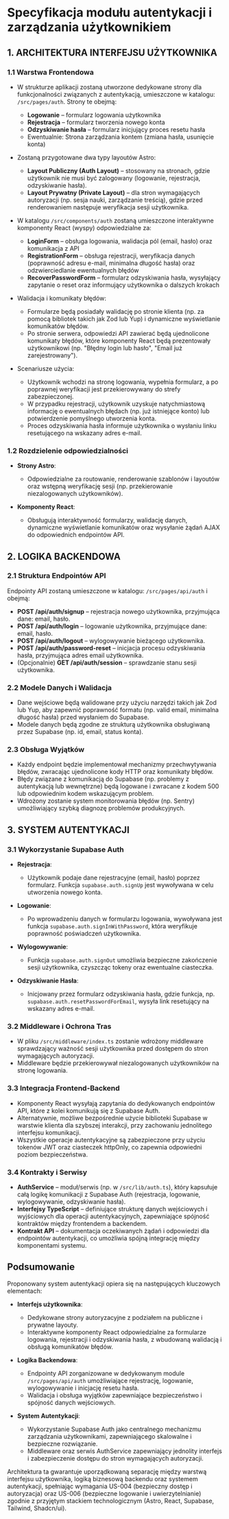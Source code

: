 # Specyfikacja modułu autentykacji i zarządzania użytkownikiem

## 1. ARCHITEKTURA INTERFEJSU UŻYTKOWNIKA

### 1.1 Warstwa Frontendowa

- W strukturze aplikacji zostaną utworzone dedykowane strony dla funkcjonalności związanych z autentykacją, umieszczone w katalogu: `/src/pages/auth`. Strony te obejmą:
  - **Logowanie** – formularz logowania użytkownika
  - **Rejestracja** – formularz tworzenia nowego konta
  - **Odzyskiwanie hasła** – formularz inicjujący proces resetu hasła
  - Ewentualnie: Strona zarządzania kontem (zmiana hasła, usunięcie konta)

- Zostaną przygotowane dwa typy layoutów Astro:
  - **Layout Publiczny (Auth Layout)** – stosowany na stronach, gdzie użytkownik nie musi być zalogowany (logowanie, rejestracja, odzyskiwanie hasła).
  - **Layout Prywatny (Private Layout)** – dla stron wymagających autoryzacji (np. sesja nauki, zarządzanie treścią), gdzie przed renderowaniem następuje weryfikacja sesji użytkownika.

- W katalogu `/src/components/auth` zostaną umieszczone interaktywne komponenty React (wyspy) odpowiedzialne za:
  - **LoginForm** – obsługa logowania, walidacja pól (email, hasło) oraz komunikacja z API
  - **RegistrationForm** – obsługa rejestracji, weryfikacja danych (poprawność adresu e-mail, minimalna długość hasła) oraz odzwierciedlanie ewentualnych błędów
  - **RecoverPasswordForm** – formularz odzyskiwania hasła, wysyłający zapytanie o reset oraz informujący użytkownika o dalszych krokach

- Walidacja i komunikaty błędów:
  - Formularze będą posiadały walidację po stronie klienta (np. za pomocą bibliotek takich jak Zod lub Yup) i dynamiczne wyświetlanie komunikatów błędów.
  - Po stronie serwera, odpowiedzi API zawierać będą ujednolicone komunikaty błędów, które komponenty React będą prezentowały użytkownikowi (np. "Błędny login lub hasło", "Email już zarejestrowany").

- Scenariusze użycia:
  - Użytkownik wchodzi na stronę logowania, wypełnia formularz, a po poprawnej weryfikacji jest przekierowywany do strefy zabezpieczonej.
  - W przypadku rejestracji, użytkownik uzyskuje natychmiastową informację o ewentualnych błędach (np. już istniejące konto) lub potwierdzenie pomyślnego utworzenia konta.
  - Proces odzyskiwania hasła informuje użytkownika o wysłaniu linku resetującego na wskazany adres e-mail.

### 1.2 Rozdzielenie odpowiedzialności

- **Strony Astro**:
  - Odpowiedzialne za routowanie, renderowanie szablonów i layoutów oraz wstępną weryfikację sesji (np. przekierowanie niezalogowanych użytkowników).

- **Komponenty React**:
  - Obsługują interaktywność formularzy, walidację danych, dynamiczne wyświetlanie komunikatów oraz wysyłanie żądań AJAX do odpowiednich endpointów API.

## 2. LOGIKA BACKENDOWA

### 2.1 Struktura Endpointów API

Endpointy API zostaną umieszczone w katalogu: `/src/pages/api/auth` i obejmą:

- **POST /api/auth/signup** – rejestracja nowego użytkownika, przyjmująca dane: email, hasło.
- **POST /api/auth/login** – logowanie użytkownika, przyjmujące dane: email, hasło.
- **POST /api/auth/logout** – wylogowywanie bieżącego użytkownika.
- **POST /api/auth/password-reset** – inicjacja procesu odzyskiwania hasła, przyjmująca adres email użytkownika.
- (Opcjonalnie) **GET /api/auth/session** – sprawdzanie stanu sesji użytkownika.

### 2.2 Modele Danych i Walidacja

- Dane wejściowe będą walidowane przy użyciu narzędzi takich jak Zod lub Yup, aby zapewnić poprawność formatu (np. valid email, minimalna długość hasła) przed wysłaniem do Supabase.
- Modele danych będą zgodne ze strukturą użytkownika obsługiwaną przez Supabase (np. id, email, status konta).

### 2.3 Obsługa Wyjątków

- Każdy endpoint będzie implementował mechanizmy przechwytywania błędów, zwracając ujednolicone kody HTTP oraz komunikaty błędów.
- Błędy związane z komunikacją do Supabase (np. problemy z autentykacją lub wewnętrzne) będą logowane i zwracane z kodem 500 lub odpowiednim kodem wskazującym problem.
- Wdrożony zostanie system monitorowania błędów (np. Sentry) umożliwiający szybką diagnozę problemów produkcyjnych.

## 3. SYSTEM AUTENTYKACJI

### 3.1 Wykorzystanie Supabase Auth

- **Rejestracja**:
  - Użytkownik podaje dane rejestracyjne (email, hasło) poprzez formularz. Funkcja `supabase.auth.signUp` jest wywoływana w celu utworzenia nowego konta.

- **Logowanie**:
  - Po wprowadzeniu danych w formularzu logowania, wywoływana jest funkcja `supabase.auth.signInWithPassword`, która weryfikuje poprawność poświadczeń użytkownika.

- **Wylogowywanie**:
  - Funkcja `supabase.auth.signOut` umożliwia bezpieczne zakończenie sesji użytkownika, czyszcząc tokeny oraz ewentualne ciasteczka.

- **Odzyskiwanie Hasła**:
  - Inicjowany przez formularz odzyskiwania hasła, gdzie funkcja, np. `supabase.auth.resetPasswordForEmail`, wysyła link resetujący na wskazany adres e-mail.

### 3.2 Middleware i Ochrona Tras

- W pliku `/src/middleware/index.ts` zostanie wdrożony middleware sprawdzający ważność sesji użytkownika przed dostępem do stron wymagających autoryzacji.
- Middleware będzie przekierowywał niezalogowanych użytkowników na stronę logowania.

### 3.3 Integracja Frontend-Backend

- Komponenty React wysyłają zapytania do dedykowanych endpointów API, które z kolei komunikują się z Supabase Auth.
- Alternatywnie, możliwe bezpośrednie użycie biblioteki Supabase w warstwie klienta dla szybszej interakcji, przy zachowaniu jednolitego interfejsu komunikacji.
- Wszystkie operacje autentykacyjne są zabezpieczone przy użyciu tokenów JWT oraz ciasteczek httpOnly, co zapewnia odpowiedni poziom bezpieczeństwa.

### 3.4 Kontrakty i Serwisy

- **AuthService** – moduł/serwis (np. w `/src/lib/auth.ts`), który kapsułuje całą logikę komunikacji z Supabase Auth (rejestracja, logowanie, wylogowywanie, odzyskiwanie hasła).
- **Interfejsy TypeScript** – definiujące strukturę danych wejściowych i wyjściowych dla operacji autentykacyjnych, zapewniające spójność kontraktów między frontendem a backendem.
- **Kontrakt API** – dokumentacja oczekiwanych żądań i odpowiedzi dla endpointów autentykacji, co umożliwia spójną integrację między komponentami systemu.

## Podsumowanie

Proponowany system autentykacji opiera się na następujących kluczowych elementach:

- **Interfejs użytkownika**:
  - Dedykowane strony autoryzacyjne z podziałem na publiczne i prywatne layouty.
  - Interaktywne komponenty React odpowiedzialne za formularze logowania, rejestracji i odzyskiwania hasła, z wbudowaną walidacją i obsługą komunikatów błędów.

- **Logika Backendowa**:
  - Endpointy API zorganizowane w dedykowanym module `/src/pages/api/auth` umożliwiające rejestrację, logowanie, wylogowywanie i inicjację resetu hasła.
  - Walidacja i obsługa wyjątków zapewniające bezpieczeństwo i spójność danych wejściowych.

- **System Autentykacji**:
  - Wykorzystanie Supabase Auth jako centralnego mechanizmu zarządzania użytkownikami, zapewniającego skalowalne i bezpieczne rozwiązanie.
  - Middleware oraz serwis AuthService zapewniający jednolity interfejs i zabezpieczenie dostępu do stron wymagających autoryzacji.

Architektura ta gwarantuje uporządkowaną separację między warstwą interfejsu użytkownika, logiką biznesową backendu oraz systemem autentykacji, spełniając wymagania US-004 (bezpieczny dostęp i autoryzacja) oraz US-006 (bezpieczne logowanie i uwierzytelnianie) zgodnie z przyjętym stackiem technologicznym (Astro, React, Supabase, Tailwind, Shadcn/ui). 
